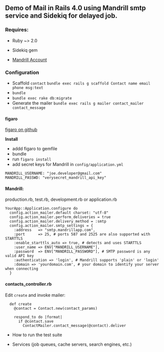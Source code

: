 ## Demo of Mail in Rails 4.0 using Mandrill smtp service and Sidekiq for delayed job. 

### Requires:

* Ruby ~> 2.0

* Sidekiq gem

* [ Mandrill Account ]( http://mandrill.com )


### Configuration

* Scaffold `contact`
    `bundle exec rails g scaffold Contact name email phone msg:text`
* `bundle`
* `bundle exec rake db:migrate`
* Generate the mailer
    `bundle exec rails g mailer contact_mailer contact_message`


#### figaro

[figaro on github](https://github.com/lasaerlemon/figaro)

**Install**

* addd figaro to gemfile
* bundle
* run    `figaro install`
* add secret keys for Mandrill in `config/application.yml`
```
MANDRILL_USERNAME: "joe.developer@gmail.com"
MANDRILL_PASSWD: "verysecret_mandrill_api_key"
```

#### Mandrill:

production.rb, test.rb, development.rb or application.rb

```
YourApp::Application.configure do
  config.action_mailer.default charset: "utf-8"
  config.action_mailer.perform_deliveries = true
  config.action_mailer.delivery_method = :smtp
  config.action_mailer.smtp_settings = {
    :address   => "smtp.mandrillapp.com",
    :port      => 25, # ports 587 and 2525 are also supported with STARTTLS
    :enable_starttls_auto => true, # detects and uses STARTTLS
    :user_name => ENV["MANDRILL_USERNAME"],
    :password  => ENV["MANDRILL_PASSWORD"], # SMTP password is any valid API key
    :authentication => 'login', # Mandrill supports 'plain' or 'login'
    :domain => 'yourdomain.com', # your domain to identify your server when connecting
  }
```

#### contacts_controller.rb

Edit `create` and invoke mailer:
```
  def create
    @contact = Contact.new(contact_params)

    respond_to do |format|
      if @contact.save
        ContactMailer.contact_message(@contact).deliver
```

* How to run the test suite

* Services (job queues, cache servers, search engines, etc.)

